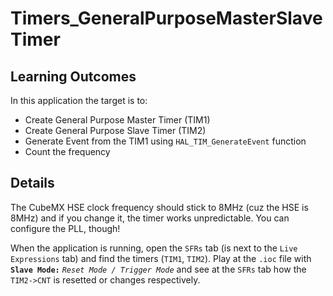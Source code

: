 # Timers_GeneralPurposeMasterSlaveTimer

## Learning Outcomes
In this application the target is to:
- Create General Purpose Master Timer (TIM1)
- Create General Purpose Slave Timer (TIM2)
- Generate Event from the TIM1 using `HAL_TIM_GenerateEvent` function
- Count the frequency

## Details
The CubeMX HSE clock frequency should stick to 8MHz (cuz the HSE is 8MHz) and if you change it, the timer works unpredictable. You can configure the PLL, though!

When the application is running, open the `SFRs` tab (is next to the `Live Expressions` tab) and find the timers (`TIM1`, `TIM2`). Play at the `.ioc` file with **`Slave Mode:`** *`Reset Mode / Trigger Mode`* and see at the `SFRs` tab how the `TIM2->CNT` is resetted or changes respectively.

